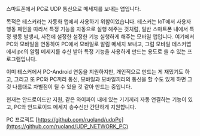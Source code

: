 스마트폰에서 PC로 UDP 통신으로 메세지를 보내는 앱입니다.

목적은 테스커라는 자동화 앱에서 사용하기 위함이었습니다. 테스커는 IoT에서 사용자 행동 패턴을 따라서 특정 기능을 자동으로 실행 해주는 것처럼, 일반 스마트폰 내에서 특정 행동 발생시, 사전에 설정한 설정한 기능 실행하게 해주는 모바일 앱입니다.
여기에서 PC와 모바일을 연동하여 PC에서 모바일로 알림 메세지 보내고, 그럼 모바일 테스커앱에서 pc의 알림 메세지를 수신 받아 특정 기능을 사용하게 만드는 용도로 쓸 수 있는 프로그램입니다.

이미 테스커에서 PC-Android 연동을 지원하지만, 개인적으로 만드는 게 재밌기도 하고, 그리고 또 PC와 PC끼리 통신, 모바일과 모바일끼리의 통신을 할 수도 있게 하면 그것 나름대로 차별점이 될 수 있을 것 같아 만드는 중입니다.

현재는 안드로이드만 지원, 같은 와이파이 내에 있는 기기끼리 자동 연결하는 기능이 있고, PC와 안드로이드 메세지 송수신만 간단하게 지원합니다.

PC 프로젝트 [https://github.com/ruoland/udpPc](https://github.com/ruoland/UDP_NETWORK_PC)
